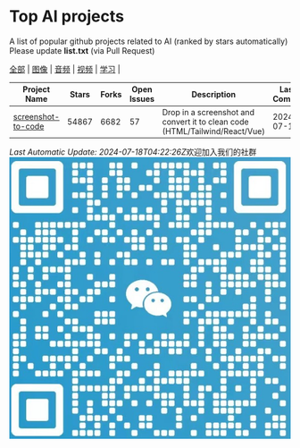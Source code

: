 # Top AI projects
A list of popular github projects related to AI (ranked by stars automatically)
Please update **list.txt** (via Pull Request)

<a href="./README.md">全部</a> |   <a href="./READMEpicture.md">图像</a> |   <a href="./READMEaudio.md">音频</a> | <a href="./READMEvideo.md">视频</a> | <a href="./READMElearn.md">学习</a> | 

| Project Name | Stars | Forks | Open Issues | Description | Last Commit |
| ------------ | ----- | ----- | ----------- | ----------- | ----------- |
| [screenshot-to-code](https://github.com/abi/screenshot-to-code) | 54867 | 6682 | 57 | Drop in a screenshot and convert it to clean code (HTML/Tailwind/React/Vue) | 2024-07-15 |

*Last Automatic Update: 2024-07-18T04:22:26Z*欢迎加入我们的社群 ![](https://raw.githubusercontent.com/mouuii/picture/master/weichat.jpg) 